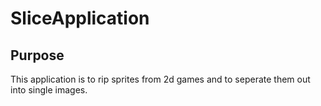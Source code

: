 # SliceApplication

## Purpose
This application is to rip sprites from 2d games and to seperate them out into single images.
